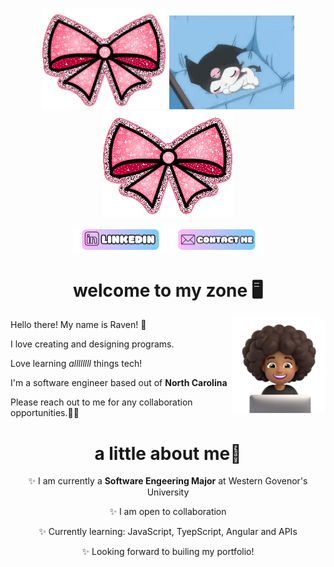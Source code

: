 <p align=center>
<img src=Girly.gif width=200px length=200px alt='Sparkly Bow'>
<img src=Kuromi.gif width=200px length=200px alt='Kuromi'>
<img src=Girly.gif alt='Sparkly Bow'>
</p>

<p align=center>
<a href=https://www.linkedin.com/in/raven-wallace-07546928b/><img src=Button(1).png width=150px length=50px></a>
<a href='mailto:ravenwallace1027@gmail.com'><img src=ContactButton.png width=150px length=50px></a>
</p>

<div align=left>
<h1 align=center>welcome to my zone 🖥️</h1>
<img align=right src=Me.png width=150px length=150px alt='Me as an emoji, brownskin and curly hair'>
<p>Hello there! My name is Raven! 🎀 </p>
<p>I love creating and designing programs.</p>
<p>Love learning <em>allllllll</em> things tech!</p>
<p>I'm a software engineer based out of <strong>North Carolina</strong></p>
<p>Please reach out to me for any collaboration opportunities.🙏🏽</p>
</div>

<div align=center>
<h1>a little about me👀</h1>
<p>✨ I am currently a <strong>Software Engeering Major</strong> at Western Govenor's University</p>
<p>✨ I am open to collaboration</p>
<p>✨ Currently learning: JavaScript, TyepScript, Angular and APIs</p>
<p>✨ Looking forward to builing my portfolio!</p>
</div>
